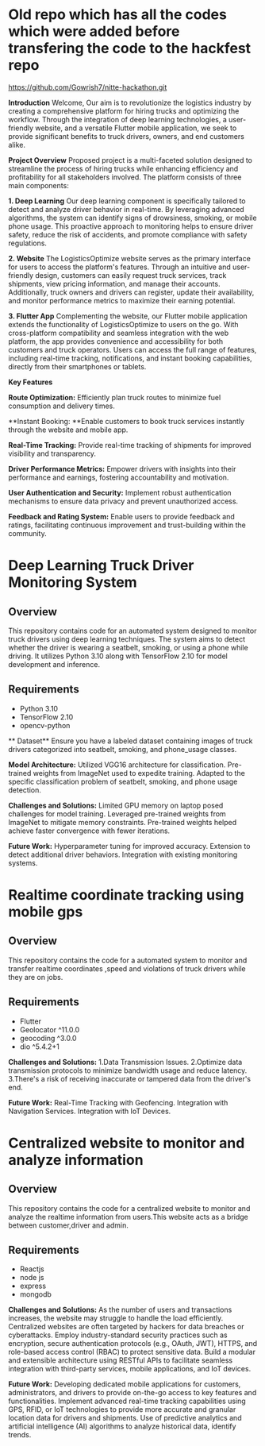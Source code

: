# Old repo which has all the codes which were added before transfering the code to the hackfest repo

https://github.com/Gowrish7/nitte-hackathon.git

**Introduction**
Welcome, Our aim is to revolutionize the logistics industry by creating a comprehensive platform for hiring trucks and optimizing the workflow. Through the integration of deep learning technologies, a user-friendly website, and a versatile Flutter mobile application, we seek to provide significant benefits to truck drivers, owners, and end customers alike.

**Project Overview**
Proposed project  is a multi-faceted solution designed to streamline the process of hiring trucks while enhancing efficiency and profitability for all stakeholders involved. The platform consists of three main components:

**1. Deep Learning**
Our deep learning component is specifically tailored to detect and analyze driver behavior in real-time. By leveraging advanced algorithms, the system can identify signs of drowsiness, smoking, or mobile phone usage. This proactive approach to monitoring helps to ensure driver safety, reduce the risk of accidents, and promote compliance with safety regulations.

**2. Website**
The LogisticsOptimize website serves as the primary interface for users to access the platform's features. Through an intuitive and user-friendly design, customers can easily request truck services, track shipments, view pricing information, and manage their accounts. Additionally, truck owners and drivers can register, update their availability, and monitor performance metrics to maximize their earning potential.

**3. Flutter App**
Complementing the website, our Flutter mobile application extends the functionality of LogisticsOptimize to users on the go. With cross-platform compatibility and seamless integration with the web platform, the app provides convenience and accessibility for both customers and truck operators. Users can access the full range of features, including real-time tracking, notifications, and instant booking capabilities, directly from their smartphones or tablets.

**Key Features**

**Route Optimization:** Efficiently plan truck routes to minimize fuel consumption and delivery times.

**Instant Booking: **Enable customers to book truck services instantly through the website and mobile app.

**Real-Time Tracking:** Provide real-time tracking of shipments for improved visibility and transparency.

**Driver Performance Metrics:** Empower drivers with insights into their performance and earnings, fostering accountability and motivation.

**User Authentication and Security:** Implement robust authentication mechanisms to ensure data privacy and prevent unauthorized access.

**Feedback and Rating System:** Enable users to provide feedback and ratings, facilitating continuous improvement and trust-building within the community.




# Deep Learning Truck Driver Monitoring System

## Overview

This repository contains code for an automated system designed to monitor truck drivers using deep learning techniques. The system aims to detect whether the driver is wearing a seatbelt, smoking, or using a phone while driving. It utilizes Python 3.10 along with TensorFlow 2.10 for model development and inference.

## Requirements

- Python 3.10
- TensorFlow 2.10
- opencv-python

** Dataset**
   Ensure you have a labeled dataset containing images of truck drivers categorized into seatbelt, smoking, and phone_usage classes.
   
**Model Architecture:**
Utilized VGG16 architecture for classification.
Pre-trained weights from ImageNet used to expedite training.
Adapted to the specific classification problem of seatbelt, smoking, and phone usage detection.

**Challenges and Solutions:**
Limited GPU memory on laptop posed challenges for model training.
Leveraged pre-trained weights from ImageNet to mitigate memory constraints.
Pre-trained weights helped achieve faster convergence with fewer iterations.

**Future Work:**
Hyperparameter tuning for improved accuracy.
Extension to detect additional driver behaviors.
Integration with existing monitoring systems.

# Realtime coordinate tracking using mobile gps

## Overview
This repository contains the code for a automated system to monitor and transfer realtime coordinates ,speed and violations  of truck drivers while they are on jobs.

## Requirements
- Flutter
- Geolocator ^11.0.0
- geocoding ^3.0.0
- dio ^5.4.2+1

**Challenges and Solutions:**
1.Data Transmission Issues.
2.Optimize data transmission protocols to minimize bandwidth usage and reduce latency. 
3.There's a risk of receiving inaccurate or tampered data from the driver's end.

**Future Work:**
Real-Time Tracking with Geofencing.
Integration with Navigation Services.
Integration with IoT Devices.

# Centralized website to monitor and analyze information

## Overview
This repository contains the code for a centralized website to monitor and analyze the realtime information from users.This website acts as a bridge between customer,driver and admin.

## Requirements
- Reactjs
- node js
- express
- mongodb

**Challenges and Solutions:**
As the number of users and transactions increases, the website may struggle to handle the load efficiently.
Centralized websites are often targeted by hackers for data breaches or cyberattacks.
Employ industry-standard security practices such as encryption, secure authentication protocols (e.g., OAuth, JWT), HTTPS, and role-based access control (RBAC) to protect sensitive data.
Build a modular and extensible architecture using RESTful APIs to facilitate seamless integration with third-party services, mobile applications, and IoT devices.

**Future Work:**
Developing dedicated mobile applications for customers, administrators, and drivers to provide on-the-go access to key features and functionalities. 
Implement advanced real-time tracking capabilities using GPS, RFID, or IoT technologies to provide more accurate and granular location data for drivers and shipments.
Use of predictive analytics and artificial intelligence (AI) algorithms to analyze historical data, identify trends.
